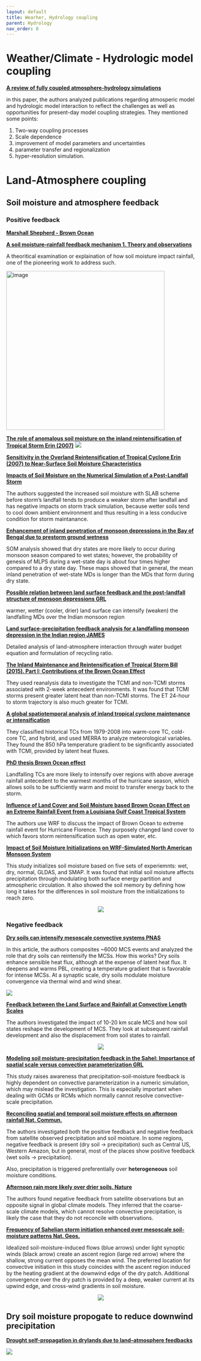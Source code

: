 ```yaml
---
layout: default
title: Wearher, Hydrology coupling
parent: Hydrology
nav_order: 8
---
```


# Weather/Climate - Hydrologic model coupling

__[A review of fully coupled atmosphere-hydrology simulations](https://link.springer.com/article/10.1007/s11442-019-1610-5)__

in this paper, the authors analyzed publications regarding atmosperic model and hydrologic model interaction to reflect the challenges as well as opportunities for present-day model coupling strategies. They mentioned some points:

1. Two-way coupling processes
2. Scale dependence
3. improvement of model parameters and uncertainties
4. parameter transfer and regionalization
5. hyper-resolution simulation.

# Land-Atmosphere coupling

## Soil moisture and atmosphere feedback

### Positive feedback

__[Marshall Shepherd - Brown Ocean](https://scholar.google.com.sg/citations?view_op=list_works&hl=en&hl=en&user=0tsoNUYAAAAJ&sortby=pubdate&citft=1&email_for_op=chrimerss%40gmail.com)__

__[A soil moisture–rainfall feedback mechanism 1. Theory and observations](https://agupubs.onlinelibrary.wiley.com/doi/10.1029/97WR03499)__

A theoritical examination or explaination of how soil moisture impact rainfall, one of the pioneering work to address such.

<img width="422" alt="image" src="https://user-images.githubusercontent.com/31950869/162550250-e98f599c-b5c6-461f-914e-0ec3badfc9ac.png">




__[The role of anomalous soil moisture on the inland reintensification of Tropical Storm Erin (2007)](https://link.springer.com/article/10.1007/s11069-011-9966-6)__
<img src="https://media.springernature.com/full/springer-static/image/art%3A10.1007%2Fs11069-011-9966-6/MediaObjects/11069_2011_9966_Fig9_HTML.gif?as=webp">

__[Sensitivity in the Overland Reintensification of Tropical Cyclone Erin (2007) to Near-Surface Soil Moisture Characteristics](https://journals.ametsoc.org/view/journals/mwre/139/12/2011mwr3593.1.xml)__

__[Impacts of Soil Moisture on the Numerical Simulation of a Post-Landfall Storm](https://link.springer.com/article/10.1007%2Fs13351-019-8002-8)__

The authors suggested the increased soil moisture with SLAB scheme before storm’s landfall tends to produce a weaker storm after landfall and has negative impacts on storm track simulation, because wetter soils tend to cool down ambient environment and thus resulting in a less conducive condition for storm maintanance.

__[Enhancement of inland penetration of monsoon depressions in the Bay of Bengal due to prestorm ground wetness](https://agupubs.onlinelibrary.wiley.com/doi/full/10.1002/wrcr.20301)__

SOM analysis showed that dry states are more likely to occur during monsoon season compared to wet states; however, the probability of genesis of MLPS during a wet-state day is about four times higher compared to a dry state day. These maps showed that in general, the mean inland penetration of wet-state MDs is longer than the MDs that form during dry state.

__[Possible relation between land surface feedback and the post-landfall structure of monsoon depressions GRL](https://agupubs.onlinelibrary.wiley.com/doi/full/10.1029/2009GL037781)__

warmer, wetter (cooler, drier) land surface can intensify (weaken) the landfalling MDs over the Indian monsoon region

__[Land surface-precipitation feedback analysis for a landfalling monsoon depression in the Indian region JAMES](https://agupubs.onlinelibrary.wiley.com/doi/full/10.1002/2016MS000829)__

Detailed analysis of land-atmosphere interaction through water budget equation and formulation of recycling ratio.


__[The Inland Maintenance and Reintensification of Tropical Storm Bill (2015). Part I: Contributions of the Brown Ocean Effect](https://journals.ametsoc.org/view/journals/hydr/22/10/JHM-D-20-0150.1.xml#bib1)__

They used reanalysis data to investigate the TCMI and non-TCMI storms associated with 2-week antecedent environments. It was found that TCMI storms present greater latent heat than non-TCMI storms. The ET 24-hour to storm trajectory is also much greater for TCMI.

__[A global spatiotemporal analysis of inland tropical cyclone maintenance or intensification](https://rmets.onlinelibrary.wiley.com/doi/10.1002/joc.3693)__

They classified historical TCs from 1979-2008 into warm-core TC, cold-core TC, and hybrid, and used MERRA to analyze meteorological variables. They found the 850 hPa temperature gradient to be significantly associated with TCMI, provided by latent heat fluxes.

__[PhD thesis Brown Ocean effect](https://getd.libs.uga.edu/pdfs/andersen_theresa_k_201308_phd.pdf)__

Landfalling TCs are more likely to intensify over regions with above average rainfall antecedent to the warmest months of the hurricane season, which allows soils to be sufficiently warm and moist to transfer energy back to the storm.

__[Influence of Land Cover and Soil Moisture based Brown Ocean Effect on an Extreme Rainfall Event from a Louisiana Gulf Coast Tropical System](https://www.nature.com/articles/s41598-019-53031-6)__

The authors use WRF to discuss the impact of Brown Ocean to extreme rainfall event for Hurricane Florence. They purposely changed land cover to which favors storm reintensification such as open water, etc.

__[Impact of Soil Moisture Initializations on WRF-Simulated North American Monsoon System](https://agupubs.onlinelibrary.wiley.com/doi/full/10.1029/2020JD033858)__

This study initializes soil moisture based on five sets of experiemnts: wet, dry, normal, GLDAS, and SMAP. It was found that initial soil moisture affects precipitation through modulating both surface energy partition and atmospheric circulation. It also showed the soil memory by defining how long it takes for the differences in soil moisture from the initializations to reach zero.

<p align="center">
  <img src="https://agupubs.onlinelibrary.wiley.com/cms/asset/035ad946-980d-46a6-8dcf-e373c859091b/jgrd56795-fig-0011-m.jpg">
</p>

### Negative feedback

__[Dry soils can intensify mesoscale convective systems PNAS](https://www.pnas.org/doi/10.1073/pnas.2007998117)__

In this article, the authors composites ~6000 MCS events and analyzed the role that dry soils can reintensify the MCSs.
How this works?
Dry soils enhance sensible heat flux, although at the expense of latent heat flux. It deepens and warms PBL, creating a temperature gradient that is favorable for intense MCSs. At a synaptic scale, dry soils modulate moisture convergence via thermal wind and wind shear.

<img src="https://www.pnas.org/cms/10.1073/pnas.2007998117/asset/c25251aa-7324-4907-baec-61251c252493/assets/images/large/pnas.2007998117fig05.jpg">

__[Feedback between the Land Surface and Rainfall at Convective Length Scales](https://journals.ametsoc.org/view/journals/hydr/5/4/1525-7541_2004_005_0625_fbtlsa_2_0_co_2.xml#i1525-7541-5-4-625-f04)__

The authors investigated the impact of 10-20 km scale MCS and how soil states reshape the development of MCS. They look at subsequent rainfall development and also the displacement from soil states to rainfall.

<p align="center">
<img src="https://d3n9xgu0z4cjsp.cloudfront.net/view/journals/hydr/5/4/images/i1525-7541-5-4-625-f12.gif">
</p>

__[Modeling soil moisture-precipitation feedback in the Sahel: Importance of spatial scale versus convective parameterization GRL](https://agupubs.onlinelibrary.wiley.com/doi/10.1002/2013GL058511)__

This study raises awareness that precipitation-soil-moisture feedback is highly dependent on convective parameterization in a numeric simulation, which may mislead the investigation. This is especially important when dealing with GCMs or RCMs which normally cannot resolve convective-scale precipitation.

__[Reconciling spatial and temporal soil moisture effects on afternoon rainfall Nat. Commun.](https://www.nature.com/articles/ncomms7443#citeas)__

The authors investigated both the positive feedback and negative feedback from satellite observed precipitation and soil moisture. In some regions, negative feedback is present (dry soil -> precipitation) such as Central US, Western Amazon, but in general, most of the places show positive feedback (wet soils -> precipitation).

Also, precipitation is triggered preferentially over **heterogeneous** soil moisture conditions.

__[Afternoon rain more likely over drier soils. Nature](https://www.nature.com/articles/nature11377#citeas)__

The authors found negative feedback from satellite observations but an opposite signal in global climate models. They inferred that the coarse-scale climate models, which cannot resolve convective precipitation, is likely the case that they do not reconcile with observations.

__[Frequency of Sahelian storm initiation enhanced over mesoscale soil-moisture patterns Nat. Geos.](https://www.nature.com/articles/ngeo1173)__

Idealized soil-moisture-induced flows (blue arrows) under light synoptic winds (black arrow) create an ascent region (large red arrow) where the shallow, strong current opposes the mean wind. The preferred location for convective initiation in this study coincides with the ascent region induced by the heating gradient at the downwind edge of the dry patch. Additional convergence over the dry patch is provided by a deep, weaker current at its upwind edge, and cross-wind gradients in soil moisture.

<p align="center">
  <img src="https://media.springernature.com/full/springer-static/image/art%3A10.1038%2Fngeo1173/MediaObjects/41561_2011_Article_BFngeo1173_Fig4_HTML.jpg?as=webp">
</p>

## Dry soil moisture propogate to reduce downwind precipitation

__[Drought self-propagation in drylands due to land–atmosphere feedbacks](https://www.nature.com/articles/s41561-022-00912-7)__

<img src="https://media.springernature.com/full/springer-static/image/art%3A10.1038%2Fs41561-022-00912-7/MediaObjects/41561_2022_912_Fig4_HTML.png?as=webp">
